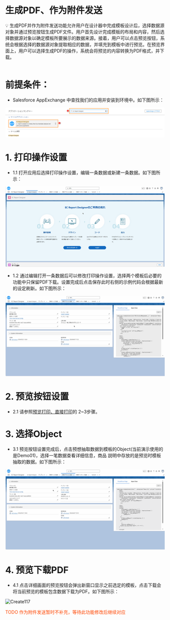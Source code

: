 # 生成PDF、作为附件发送

<aside>
💡 生成PDF并作为附件发送功能允许用户在设计器中完成模板设计后，选择数据源对象并通过预览按钮生成PDF文件。用户首先设计完成模板的布局和内容，然后选择数据源对象以确定模板所要展示的数据来源。接着，用户可以点击预览按钮，系统会根据选择的数据源对象提取相应的数据，并填充到模板中进行预览。在预览界面上，用户可以选择生成PDF的操作，系统会将预览的内容转换为PDF格式，并下载。
</aside>
<br>

# **前提条件：**

- Salesforce AppExchange 中查找我们的应用并安装到环境中。如下图所示：

![AppExchange](../_images/zh-cn/AppExchange.png)

# **1. 打印操作设置**

- 1.1 打开应用后选择打印操作设置，编辑一条数据或新建一条数据。如下图所示：

![Create114](../_images/zh-cn/Create114.gif)

- 1.2 通过编辑打开一条数据后可以修改打印操作设置，选择两个模板后必要的功能中只保留PDF下载。设置完成后点击保存此时右侧的示例代码会根据最新的设定刷新。如下图所示：

![Create115](../_images/zh-cn/Create115.gif)

# **2. 预览按钮设置**

- 2.1 请参照[预览打印、直接打印](ad-print.md)的 2~3步骤。

# **3. 选择Object**

- 3.1 预览按钮设置完成后，点击预想抽取数据到模板的Object(当前演示使用的是Demo01)，选择一笔数据查看详细信息，商品 説明中存放的是预览时模板抽取的数据。如下图所示：

![Create116](../_images/zh-cn/Create116.gif)

# **4. 预览下载PDF**

- 4.1 点击详细画面的预览按钮会弹出新窗口显示之前选定的模板，点击下载会将当前预览的模板包含数据下载为PDF。如下图所示：

![Create117](../_images/zh-cn/Create117.gif)

<span style="display:block;color:orangered;">TODO 作为附件发送暂时不补充，等待此功能修改后继续对应</span>
